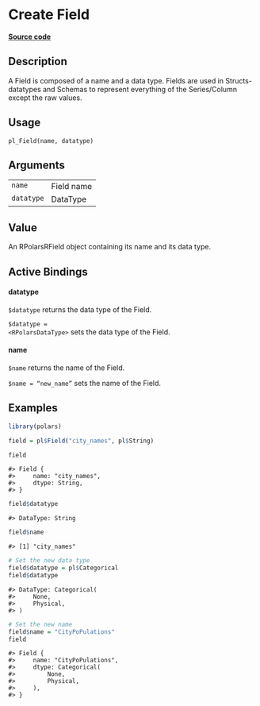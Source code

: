 

# Create Field

[**Source code**](https://github.com/pola-rs/r-polars/tree/5765842071140bd7a822ebb4fd6b0ab652d73f0d/R/Field.R#L42)

## Description

A Field is composed of a name and a data type. Fields are used in
Structs-datatypes and Schemas to represent everything of the
Series/Column except the raw values.

## Usage

<pre><code class='language-R'>pl_Field(name, datatype)
</code></pre>

## Arguments

<table>
<tr>
<td style="white-space: nowrap; font-family: monospace; vertical-align: top">
<code id="pl_Field_:_name">name</code>
</td>
<td>
Field name
</td>
</tr>
<tr>
<td style="white-space: nowrap; font-family: monospace; vertical-align: top">
<code id="pl_Field_:_datatype">datatype</code>
</td>
<td>
DataType
</td>
</tr>
</table>

## Value

An RPolarsRField object containing its name and its data type.

## Active Bindings

<h4>
datatype
</h4>

<code style="white-space: pre;">$datatype</code> returns the data type
of the Field.

<code style="white-space: pre;">$datatype = \<RPolarsDataType\></code>
sets the data type of the Field.

<h4>
name
</h4>

<code style="white-space: pre;">$name</code> returns the name of the
Field.

<code style="white-space: pre;">$name = “new_name”</code> sets the name
of the Field.

## Examples

``` r
library(polars)

field = pl$Field("city_names", pl$String)

field
```

    #> Field {
    #>     name: "city_names",
    #>     dtype: String,
    #> }

``` r
field$datatype
```

    #> DataType: String

``` r
field$name
```

    #> [1] "city_names"

``` r
# Set the new data type
field$datatype = pl$Categorical
field$datatype
```

    #> DataType: Categorical(
    #>     None,
    #>     Physical,
    #> )

``` r
# Set the new name
field$name = "CityPoPulations"
field
```

    #> Field {
    #>     name: "CityPoPulations",
    #>     dtype: Categorical(
    #>         None,
    #>         Physical,
    #>     ),
    #> }
